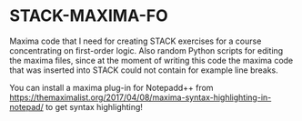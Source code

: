 # STACK-MAXIMA-FO
Maxima code that I need for creating STACK exercises for a course concentrating on first-order logic.
Also random Python scripts for editing the maxima files, since at the moment of writing this code the maxima code that was inserted into STACK could not contain for example line breaks.

You can install a maxima plug-in for Notepadd++ from https://themaximalist.org/2017/04/08/maxima-syntax-highlighting-in-notepad/
to get syntax highlighting!
